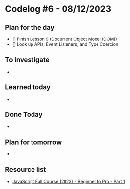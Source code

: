# Codelog #6 - 08/12/2023



## Plan for the day
- [] Finish Lesson 9 (Document Object Model (DOM))
- [] Look up APIs, Event Listeners, and Type Coercion
 


## To investigate
- 



## Learned today
- 



## Done Today
- 



## Plan for tomorrow
- 



## Resource list
- [JavaScript Full Course (2023) - Beginner to Pro - Part 1](https://www.youtube.com/watch?v=SBmSRK3feww&list=PLghkhsW32AScslc5-k7f9A7cOFJI6gZbv&index=9)
